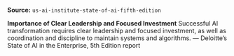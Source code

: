 **Source:** `us-ai-institute-state-of-ai-fifth-edition`

**Importance of Clear Leadership and Focused Investment**
Successful AI transformation requires clear leadership and focused investment, as well as coordination and discipline to maintain systems and algorithms.
— Deloitte’s State of AI in the Enterprise, 5th Edition report
